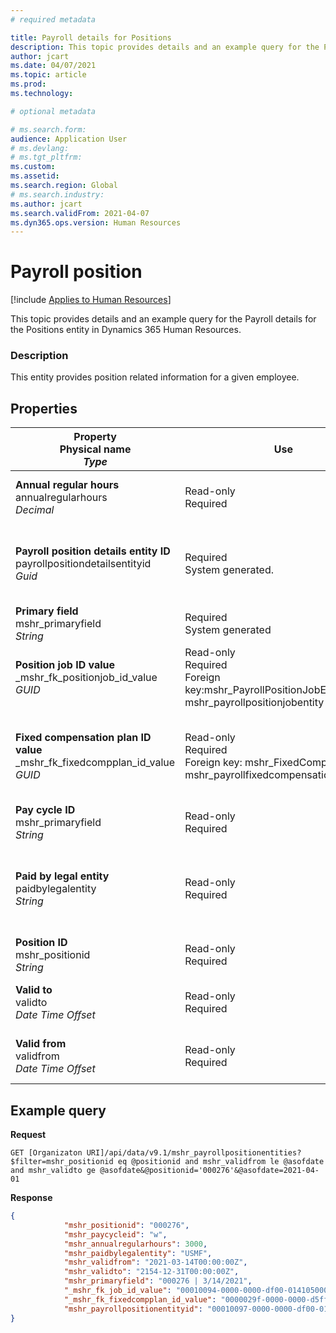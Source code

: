 ```yaml
---
# required metadata

title: Payroll details for Positions
description: This topic provides details and an example query for the Payroll details for the Positions entity in Dynamics 365 Human Resources.
author: jcart
ms.date: 04/07/2021
ms.topic: article
ms.prod: 
ms.technology: 

# optional metadata

# ms.search.form: 
audience: Application User
# ms.devlang: 
# ms.tgt_pltfrm: 
ms.custom: 
ms.assetid: 
ms.search.region: Global
# ms.search.industry: 
ms.author: jcart
ms.search.validFrom: 2021-04-07
ms.dyn365.ops.version: Human Resources
---
```


# Payroll position

[!include [Applies to Human Resources](../includes/applies-to-hr.md)]

This topic provides details and an example query for the Payroll details for the Positions entity in Dynamics 365 Human Resources.

### Description

This entity provides position related information for a given employee.

## Properties

| Property<br>**Physical name**<br>***Type*** | Use | Description |
| --- | --- | --- |
| **Annual regular hours**<br>annualregularhours<br>*Decimal* | Read-only<br>Required | Annual regular hours defined on the position.  |
| **Payroll position details entity ID**<br>payrollpositiondetailsentityid<br>*Guid* | Required<br>System generated. | A system-generated GUID value to uniquely identify the position.  |
| **Primary field**<br>mshr_primaryfield<br>*String* | Required<br>System generated |  |
| **Position job ID value**<br>_mshr_fk_positionjob_id_value<br>*GUID* | Read-only<br>Required<br>Foreign key:mshr_PayrollPositionJobEntity of the mshr_payrollpositionjobentity |The ID of the job associated with the position.|
| **Fixed compensation plan ID value**<br>_mshr_fk_fixedcompplan_id_value<br>*GUID* | Read-only<br>Required<br>Foreign key: mshr_FixedCompPlan_id of mshr_payrollfixedcompensationplanentity  | The ID of the fixed compensation plan associated with the position. |
| **Pay cycle ID**<br>mshr_primaryfield<br>*String* | Read-only<br>Required | The pay cycle defined on the position. |
| **Paid by legal entity**<br>paidbylegalentity<br>*String* | Read-only<br>Required | The legal entity defined on the positoin responsible for issuing payment. |
| **Position ID**<br>mshr_positionid<br>*String* | Read-only<br>Required | The ID of the position. |
| **Valid to**<br>validto<br>*Date Time Offset* | Read-only<br>Required |The date the position details are valid from.  |
| **Valid from**<br>validfrom<br>*Date Time Offset* | Read-only<br>Required |The date the position details are valid to.  |

## Example query

**Request**

```http
GET [Organizaton URI]/api/data/v9.1/mshr_payrollpositionentities?$filter=mshr_positionid eq @positionid and mshr_validfrom le @asofdate and mshr_validto ge @asofdate&@positionid='000276'&@asofdate=2021-04-01
```

**Response**

```json
{
            "mshr_positionid": "000276",
            "mshr_paycycleid": "w",
            "mshr_annualregularhours": 3000,
            "mshr_paidbylegalentity": "USMF",
            "mshr_validfrom": "2021-03-14T00:00:00Z",
            "mshr_validto": "2154-12-31T00:00:00Z",
            "mshr_primaryfield": "000276 | 3/14/2021",
            "_mshr_fk_job_id_value": "00010094-0000-0000-df00-014105000000",
            "_mshr_fk_fixedcompplan_id_value": "0000029f-0000-0000-d5ff-004105000000",
            "mshr_payrollpositionentityid": "00010097-0000-0000-df00-014105000000"
}
```
